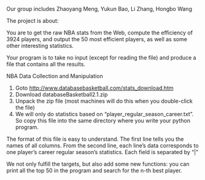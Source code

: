 Our group includes Zhaoyang Meng, Yukun Bao, Li Zhang, Hongbo Wang

The project is about:

You are to get the raw NBA stats from the Web, compute the efficiency of 3924 players, and output the 50 most efficient players, as well as some other interesting statistics.

Your program is to take no input (except for reading the file) and produce a file that contains all the results.

NBA Data Collection and Manipulation

1. Goto	http://www.databasebasketball.com/stats_download.htm
2. Download  	databaseBasketball2.1.zip
3. Unpack the zip file (most machines will do this when you double-click the file)
4. We will only do statistics based on “player_regular_season_career.txt”. So copy this file into the same directory where you write your python program.

The format of this file is easy to understand. The first line tells you the names of all columns. From the second line, each line’s data corresponds to one player’s career regular season’s statistics. Each field is separated by “|”

We not only fulfill the targets, but also add some new functions: you can print all the top 50 in the program and search for the n-th best player.
